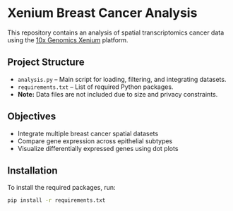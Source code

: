 # Xenium Breast Cancer Analysis

This repository contains an analysis of spatial transcriptomics cancer data using the [10x Genomics Xenium](https://www.10xgenomics.com/products/xenium) platform.

## Project Structure

- `analysis.py` – Main script for loading, filtering, and integrating datasets.
- `requirements.txt` – List of required Python packages.
- **Note:** Data files are not included due to size and privacy constraints.

## Objectives

- Integrate multiple breast cancer spatial datasets
- Compare gene expression across epithelial subtypes
- Visualize differentially expressed genes using dot plots

## Installation

To install the required packages, run:

```bash
pip install -r requirements.txt
```
